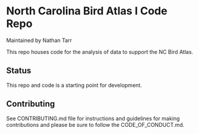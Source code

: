 # North Carolina Bird Atlas I Code Repo

Maintained by Nathan Tarr

This repo houses code for the analysis of data to support the NC Bird Atlas.

## Status
This repo and code is a starting point for development.

## Contributing
See CONTRIBUTING.md file for instructions and guidelines for making contributions and please be sure to follow the CODE_OF_CONDUCT.md.
